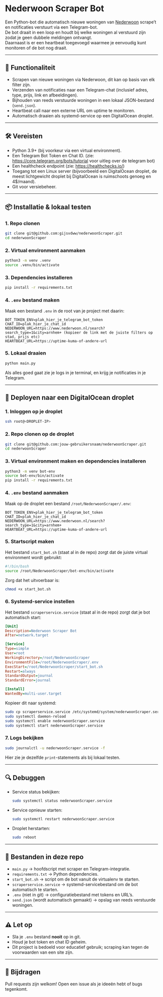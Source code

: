 
# Nederwoon Scraper Bot

Een Python-bot die automatisch nieuwe woningen van [Nederwoon](https://www.nederwoon.nl/) scrape’t en notificaties verstuurt via een Telegram-bot.  
De bot draait in een loop en houdt bij welke woningen al verstuurd zijn zodat je geen dubbele meldingen ontvangt.  
Daarnaast is er een heartbeat toegevoegd waarmee je eenvoudig kunt monitoren of de bot nog draait.

---

## 🚀 Functionaliteit
- Scrapen van nieuwe woningen via Nederwoon, dit kan op basis van elk filter zijn.
- Verzenden van notificaties naar een Telegram-chat (inclusief adres, type, prijs, link en afbeeldingen).
- Bijhouden van reeds verstuurde woningen in een lokaal JSON-bestand (`send.json`).
- Heartbeat call naar een externe URL om uptime te monitoren.
- Automatisch draaien als systemd-service op een DigitalOcean droplet.

---

## 🛠️ Vereisten
- Python 3.9+ (bij voorkeur via een virtual environment).
- Een Telegram Bot Token en Chat ID. (zie: https://core.telegram.org/bots/tutorial voor uitleg over de telegram bot)
- Een healthcheck endpoint (zie: https://healthchecks.io/)
- Toegang tot een Linux server (bijvoorbeeld een DigitalOcean droplet, de meest lichtgewicht droplet bij DigitalOcean is ruimschoots genoeg en 4$/maand).
- Git voor versiebeheer.

---

## 📦 Installatie & lokaal testen

### 1. Repo clonen
```bash
git clone git@github.com:gijsvdww/nederwoonScraper.git
cd nederwoonScraper
````

### 2. Virtual environment aanmaken

```bash
python3 -m venv .venv
source .venv/bin/activate
```

### 3. Dependencies installeren

```bash
pip install -r requirements.txt
```

### 4. `.env` bestand maken

Maak een bestand `.env` in de root van je project met daarin:

```
BOT_TOKEN_ENV=plak_hier_je_telegram_bot_token
CHAT_ID=plak_hier_je_chat_id
NEDERWOON_URL=https://www.nederwoon.nl/search?search_type=1&city=arnhem+ (kopieer de link met de juiste filters op stad, prijs etc)
HEARTBEAT_URL=https://uptime-kuma-of-andere-url
```

### 5. Lokaal draaien

```bash
python main.py
```

Als alles goed gaat zie je logs in je terminal, en krijg je notificaties in je Telegram.

---

## 📡 Deployen naar een DigitalOcean droplet

### 1. Inloggen op je droplet

```bash
ssh root@<DROPLET-IP>
```

### 2. Repo clonen op de droplet

```bash
git clone git@github.com:jouw-gebruikersnaam/nederwoonScraper.git
cd nederwoonScraper
```

### 3. Virtual environment maken en dependencies installeren

```bash
python3 -m venv bot-env
source bot-env/bin/activate
pip install -r requirements.txt
```

### 4. `.env` bestand aanmaken

Maak op de droplet een bestand `/root/NederwoonScraper/.env`:

```
BOT_TOKEN_ENV=plak_hier_je_telegram_bot_token
CHAT_ID=plak_hier_je_chat_id
NEDERWOON_URL=https://www.nederwoon.nl/search?search_type=1&city=arnhem+
HEARTBEAT_URL=https://uptime-kuma-of-andere-url
```

### 5. Startscript maken

Het bestand `start_bot.sh` (staat al in de repo) zorgt dat de juiste virtual environment wordt gebruikt:

```bash
#!/bin/bash
source /root/NederwoonScraper/bot-env/bin/activate
```

Zorg dat het uitvoerbaar is:

```bash
chmod +x start_bot.sh
```

### 6. Systemd-service instellen

Het bestand `scraperservice.service` (staat al in de repo) zorgt dat je bot automatisch start:

```ini
[Unit]
Description=Nederwoon Scraper Bot
After=network.target

[Service]
Type=simple
User=root
WorkingDirectory=/root/NederwoonScraper
EnvironmentFile=/root/NederwoonScraper/.env
ExecStart=/root/NederwoonScraper/start_bot.sh
Restart=always
StandardOutput=journal
StandardError=journal

[Install]
WantedBy=multi-user.target
```

Kopieer dit naar systemd:

```bash
sudo cp scraperservice.service /etc/systemd/system/nederwoonScraper.service
sudo systemctl daemon-reload
sudo systemctl enable nederwoonScraper.service
sudo systemctl start nederwoonScraper.service
```

### 7. Logs bekijken

```bash
sudo journalctl -u nederwoonScraper.service -f
```

Hier zie je dezelfde `print`-statements als bij lokaal testen.

---

## 🔍 Debuggen

* Service status bekijken:

  ```bash
  sudo systemctl status nederwoonScraper.service
  ```
* Service opnieuw starten:

  ```bash
  sudo systemctl restart nederwoonScraper.service
  ```
* Droplet herstarten:

  ```bash
  sudo reboot
  ```

---

## 📝 Bestanden in deze repo

* `main.py` → hoofdscript met scraper en Telegram-integratie.
* `requirements.txt` → Python dependencies.
* `start_bot.sh` → script om de bot vanuit de virtualenv te starten.
* `scraperservice.service` → systemd-servicebestand om de bot automatisch te starten.
* `.env` (niet in git) → configuratiebestand met tokens en URL’s.
* `send.json` (wordt automatisch gemaakt) → opslag van reeds verstuurde woningen.

---

## ⚠️ Let op

* Sla je `.env` bestand **nooit** op in git.
* Houd je bot token en chat ID geheim.
* Dit project is bedoeld voor educatief gebruik; scraping kan tegen de voorwaarden van een site zijn.

---

## 🤝 Bijdragen

Pull requests zijn welkom!
Open een issue als je ideeën hebt of bugs tegenkomt.

